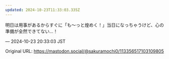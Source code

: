 ```yaml
---
updated: 2024-10-23T11:33:03.335Z
---
```


<p>明日は用事があるからすぐに「も〜っと煌めく！」当日になっちゃうけど、心の準備が全然できてない…！</p>

&mdash; 2024-10-23 20:33:03 JST

Original URL: https://mastodon.social/@sakuramochi0/113356517103109805
